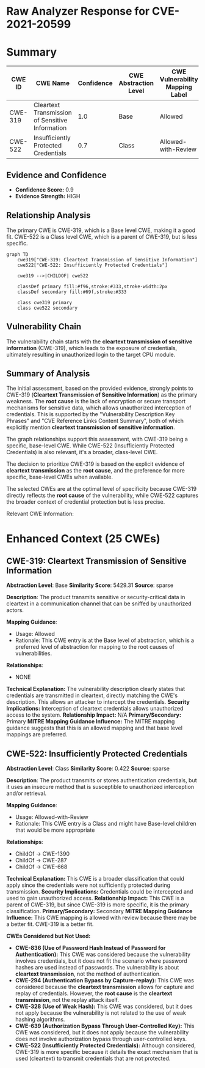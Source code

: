 # Raw Analyzer Response for CVE-2021-20599

# Summary
| CWE ID | CWE Name | Confidence | CWE Abstraction Level | CWE Vulnerability Mapping Label | CWE-Vulnerability Mapping Notes |
|---|---|---|---|---|---|
| CWE-319 | Cleartext Transmission of Sensitive Information | 1.0 | Base | Allowed | Primary CWE |
| CWE-522 | Insufficiently Protected Credentials | 0.7 | Class | Allowed-with-Review | Secondary Candidate |

## Evidence and Confidence

*   **Confidence Score:** 0.9
*   **Evidence Strength:** HIGH

## Relationship Analysis
The primary CWE is CWE-319, which is a Base level CWE, making it a good fit. CWE-522 is a Class level CWE, which is a parent of CWE-319, but is less specific.

```mermaid
graph TD
    cwe319["CWE-319: Cleartext Transmission of Sensitive Information"]
    cwe522["CWE-522: Insufficiently Protected Credentials"]

    cwe319 -->|CHILDOF| cwe522

    classDef primary fill:#f96,stroke:#333,stroke-width:2px
    classDef secondary fill:#69f,stroke:#333
    
    class cwe319 primary
    class cwe522 secondary
```

## Vulnerability Chain
The vulnerability chain starts with the **cleartext transmission of sensitive information** (CWE-319), which leads to the exposure of credentials, ultimately resulting in unauthorized login to the target CPU module.

## Summary of Analysis
The initial assessment, based on the provided evidence, strongly points to CWE-319 (**Cleartext Transmission of Sensitive Information**) as the primary weakness. The **root cause** is the lack of encryption or secure transport mechanisms for sensitive data, which allows unauthorized interception of credentials. This is supported by the "Vulnerability Description Key Phrases" and "CVE Reference Links Content Summary", both of which explicitly mention **cleartext transmission of sensitive information**.

The graph relationships support this assessment, with CWE-319 being a specific, base-level CWE. While CWE-522 (Insufficiently Protected Credentials) is also relevant, it's a broader, class-level CWE.

The decision to prioritize CWE-319 is based on the explicit evidence of **cleartext transmission** as the **root cause**, and the preference for more specific, base-level CWEs when available.

The selected CWEs are at the optimal level of specificity because CWE-319 directly reflects the **root cause** of the vulnerability, while CWE-522 captures the broader context of credential protection but is less precise.

Relevant CWE Information:

# Enhanced Context (25 CWEs)

## CWE-319: Cleartext Transmission of Sensitive Information
**Abstraction Level**: Base
**Similarity Score**: 5429.31
**Source**: sparse

**Description**:
The product transmits sensitive or security-critical data in cleartext in a communication channel that can be sniffed by unauthorized actors.

**Mapping Guidance**:
- Usage: Allowed
- Rationale: This CWE entry is at the Base level of abstraction, which is a preferred level of abstraction for mapping to the root causes of vulnerabilities.

**Relationships**:
- NONE

**Technical Explanation:** The vulnerability description clearly states that credentials are transmitted in cleartext, directly matching the CWE's description. This allows an attacker to intercept the credentials.
**Security Implications:** Interception of cleartext credentials allows unauthorized access to the system.
**Relationship Impact:** N/A
**Primary/Secondary:** Primary
**MITRE Mapping Guidance Influence:** The MITRE mapping guidance suggests that this is an allowed mapping and that base level mappings are preferred.

## CWE-522: Insufficiently Protected Credentials
**Abstraction Level**: Class
**Similarity Score**: 0.422
**Source**: sparse

**Description**:
The product transmits or stores authentication credentials, but it uses an insecure method that is susceptible to unauthorized interception and/or retrieval.

**Mapping Guidance**:
- Usage: Allowed-with-Review
- Rationale: This CWE entry is a Class and might have Base-level children that would be more appropriate

**Relationships**:
- ChildOf -> CWE-1390
- ChildOf -> CWE-287
- ChildOf -> CWE-668

**Technical Explanation:** This CWE is a broader classification that could apply since the credentials were not sufficiently protected during transmission.
**Security Implications:** Credentials could be intercepted and used to gain unauthorized access.
**Relationship Impact:** This CWE is a parent of CWE-319, but since CWE-319 is more specific, it is the primary classification.
**Primary/Secondary:** Secondary
**MITRE Mapping Guidance Influence:** This CWE mapping is allowed with review because there may be a better fit. CWE-319 is a better fit.

**CWEs Considered but Not Used:**

*   **CWE-836 (Use of Password Hash Instead of Password for Authentication):** This CWE was considered because the vulnerability involves credentials, but it does not fit the scenario where password hashes are used instead of passwords. The vulnerability is about **cleartext transmission**, not the method of authentication.
*   **CWE-294 (Authentication Bypass by Capture-replay):** This CWE was considered because the **cleartext transmission** allows for capture and replay of credentials. However, the **root cause** is the **cleartext transmission**, not the replay attack itself.
*   **CWE-328 (Use of Weak Hash):** This CWE was considered, but it does not apply because the vulnerability is not related to the use of weak hashing algorithms.
*   **CWE-639 (Authorization Bypass Through User-Controlled Key):** This CWE was considered, but it does not apply because the vulnerability does not involve authorization bypass through user-controlled keys.
*   **CWE-522 (Insufficiently Protected Credentials):** Although considered, CWE-319 is more specific because it details the exact mechanism that is used (cleartext) to transmit credentials that are not protected.